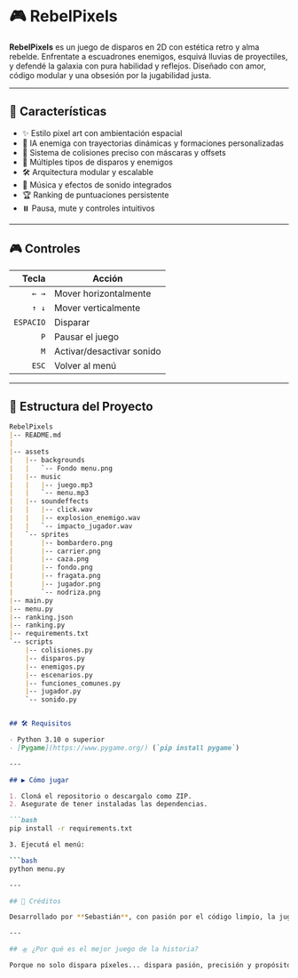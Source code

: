 # 🎮 RebelPixels

**RebelPixels** es un juego de disparos en 2D con estética retro y alma rebelde. Enfrentate a escuadrones enemigos, esquivá lluvias de proyectiles, y defendé la galaxia con pura habilidad y reflejos. Diseñado con amor, código modular y una obsesión por la jugabilidad justa.

---

## 🚀 Características

- ✨ Estilo pixel art con ambientación espacial
- 🧠 IA enemiga con trayectorias dinámicas y formaciones personalizadas
- 🎯 Sistema de colisiones preciso con máscaras y offsets
- 🔫 Múltiples tipos de disparos y enemigos
- 🛠️ Arquitectura modular y escalable
- 🎵 Música y efectos de sonido integrados
- 🏆 Ranking de puntuaciones persistente
- ⏸️ Pausa, mute y controles intuitivos

---

## 🎮 Controles

| Tecla | Acción                        |
|------:|-------------------------------|
| `← →`     | Mover horizontalmente     |
| `↑ ↓`     | Mover verticalmente       |
| `ESPACIO` | Disparar                  |
| `P`       | Pausar el juego           |
| `M`       | Activar/desactivar sonido |
| `ESC`     | Volver al menú            |

---

## 🧩 Estructura del Proyecto
```markdown
RebelPixels
|-- README.md
|
|-- assets
|   |-- backgrounds
|   |   `-- Fondo menu.png
|   |-- music
|   |   |-- juego.mp3
|   |   `-- menu.mp3
|   |-- soundeffects
|   |   |-- click.wav
|   |   |-- explosion_enemigo.wav
|   |   `-- impacto_jugador.wav
|   `-- sprites
|       |-- bombardero.png
|       |-- carrier.png
|       |-- caza.png
|       |-- fondo.png
|       |-- fragata.png
|       |-- jugador.png
|       `-- nodriza.png
|-- main.py
|-- menu.py
|-- ranking.json
|-- ranking.py
|-- requirements.txt
`-- scripts
    |-- colisiones.py
    |-- disparos.py
    |-- enemigos.py
    |-- escenarios.py
    |-- funciones_comunes.py
    |-- jugador.py
    `-- sonido.py


## 🛠️ Requisitos

- Python 3.10 o superior
- [Pygame](https://www.pygame.org/) (`pip install pygame`)

---

## ▶️ Cómo jugar

1. Cloná el repositorio o descargalo como ZIP.
2. Asegurate de tener instaladas las dependencias.

```bash
pip install -r requirements.txt

3. Ejecutá el menú:

```bash
python menu.py

---

## 📜 Créditos

Desarrollado por **Sebastián**, con pasión por el código limpio, la jugabilidad justa y los píxeles rebeldes.

---

## 🛸 ¿Por qué es el mejor juego de la historia?

Porque no solo dispara píxeles... dispara pasión, precisión y propósito.